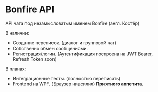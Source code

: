 # Bonfire API

API чата под незамысловатым именем Bonfire (англ. Костёр)

В наличии:
 * Создание переписок. (диалог и групповой чат)
 * Собственно обмен сообщениями.
 * Регистрация/логин. (Аутентификация построена на JWT Bearer, Refresh Token soon)

В планах:
 * Интеграционные тесты. (полностью переписать)
 * Frontend на WPF. (Браузер ниасилил)
 **Приятного аппетита.**
